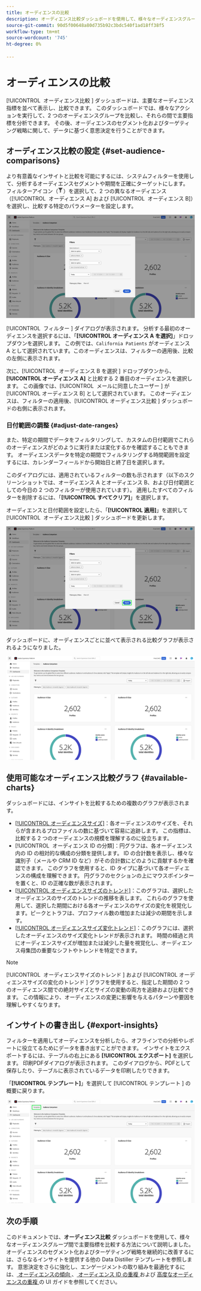 ```yaml
---
title: オーディエンスの比較
description: オーディエンス比較ダッシュボードを使用して、様々なオーディエンスグループ間で主要指標を比較する方法を説明します。 オーディエンスフィルターの設定、トレンドの分析およびデータ駆動型決定のインサイトの書き出し
source-git-commit: 90d5f00648a80d735b92c3bdc540f1ad18ff38f5
workflow-type: tm+mt
source-wordcount: '745'
ht-degree: 0%

---
```


# オーディエンスの比較

[!UICONTROL &#x200B; オーディエンス比較 &#x200B;] ダッシュボードは、主要なオーディエンス指標を並べて表示し、比較できます。 このダッシュボードでは、様々なアクションを実行して、2 つのオーディエンスグループを比較し、それらの間で主要指標を分析できます。 その後、オーディエンスのセグメント化およびターゲティング戦略に関して、データに基づく意思決定を行うことができます。

## オーディエンス比較の設定 {#set-audience-comparisons}

より有意義なインサイトと比較を可能にするには、システムフィルターを使用して、分析するオーディエンスセグメントや期間を正確にターゲットにします。 フィルターアイコン（![ フィルターアイコンを選択します。](../../../images/icons/filter-icon-white.png)）を選択して、2 つの異なるオーディエンス（[!UICONTROL &#x200B; オーディエンス A] および [!UICONTROL &#x200B; オーディエンス B]）を選択し、比較する特定のパラメーターを設定します。

![ オーディエンス比較ダッシュボードのフィルターダイアログ。](../../images/sql-insights-query-pro-mode/templates/audience-comparison-filters.png)

[!UICONTROL &#x200B; フィルター &#x200B;] ダイアログが表示されます。 分析する最初のオーディエンスを選択するには、「**[!UICONTROL オーディエンス A を選択]**」ドロップダウンを選択します。 この例では、`California Patients` がオーディエンス A として選択されています。このオーディエンスは、フィルターの適用後、比較の左側に表示されます。

次に、[!UICONTROL &#x200B; オーディエンス B を選択 &#x200B;] ドロップダウンから、**[!UICONTROL オーディエンス A]** と比較する 2 番目のオーディエンスを選択します。 この画像では、[!UICONTROL &#x200B; メールに同意したユーザー &#x200B;] が [!UICONTROL &#x200B; オーディエンス B] として選択されています。 このオーディエンスは、フィルターの適用後、[!UICONTROL &#x200B; オーディエンス比較 &#x200B;] ダッシュボードの右側に表示されます。

### 日付範囲の調整 {#adjust-date-ranges}

また、特定の期間でデータをフィルタリングして、カスタムの日付範囲でこれらのオーディエンスがどのように実行または変化するかを確認することもできます。 オーディエンスデータを特定の期間でフィルタリングする時間範囲を設定するには、カレンダーフィールドから開始日と終了日を選択します。

このダイアログには、適用されているフィルターの数も示されます（以下のスクリーンショットでは、オーディエンス A とオーディエンス B、および日付範囲としての今日の 2 つのフィルターが使用されています）。 適用したすべてのフィルターを削除するには、「**[!UICONTROL すべてクリア]**」を選択します。

オーディエンスと日付範囲を設定したら、「**[!UICONTROL 適用]**」を選択して [!UICONTROL &#x200B; オーディエンス比較 &#x200B;] ダッシュボードを更新します。

![ 「適用」がハイライト表示されたオーディエンス比較ダッシュボードのフィルターダイアログ。](../../images/sql-insights-query-pro-mode/templates/audience-comparison-filters-apply.png)

ダッシュボードに、オーディエンスごとに並べて表示される比較グラフが表示されるようになりました。

![ 各オーディエンスの指標を比較するいくつかのグラフが表示されたオーディエンス比較ダッシュボード ](../../images/sql-insights-query-pro-mode/templates/audience-comparison-dashboard.png)

## 使用可能なオーディエンス比較グラフ {#available-charts}

<!-- Potentially could expand this section to include images of each widget.  -->

ダッシュボードには、インサイトを比較するための複数のグラフが表示されます。

- [[!UICONTROL &#x200B; オーディエンスサイズ &#x200B;]](../../guides/audiences.md#audience-size)：各オーディエンスのサイズを、それらが含まれるプロファイルの数に基づいて容易に追跡します。 この指標は、比較する 2 つのオーディエンスの規模を理解するのに役立ちます。
- [!UICONTROL &#x200B; オーディエンス ID の分類 &#x200B;]：円グラフは、各オーディエンス内の ID の相対的な構成の分類を提供します。 ID の合計数を表示し、様々な識別子（メールや CRM ID など）がその合計数にどのように貢献するかを確認できます。 このグラフを使用すると、ID タイプに基づいて各オーディエンスの構成を理解できます。 円グラフのセクションの上にマウスポインターを置くと、ID の正確な数が表示されます。
- [[!UICONTROL &#x200B; オーディエンスサイズのトレンド &#x200B;]](../../guides/audiences.md#audience-size-trend)：このグラフは、選択したオーディエンスのサイズのトレンドの推移を表します。 これらのグラフを使用して、選択した期間における各オーディエンスのサイズの変化を視覚化します。ピークとトラフは、プロファイル数の増加または減少の期間を示します。
- [[!UICONTROL &#x200B; オーディエンスサイズ変化トレンド &#x200B;]](../../guides/audiences.md#audience-size-change-trend)：このグラフには、選択したオーディエンスのサイズ変化トレンドが表示されます。 時間の経過と共にオーディエンスサイズが増加または減少した量を視覚化し、オーディエンス母集団の重要なシフトやトレンドを特定できます。

>[!NOTE]
>
>[!UICONTROL &#x200B; オーディエンスサイズのトレンド &#x200B;] および [!UICONTROL &#x200B; オーディエンスサイズの変化のトレンド &#x200B;] グラフを使用すると、指定した期間の 2 つのオーディエンス間での絶対サイズとサイズの変動の両方を追跡および比較できます。 この情報により、オーディエンスの変更に影響を与えるパターンや要因を理解しやすくなります。

## インサイトの書き出し {#export-insights}

フィルターを適用してオーディエンスを分析したら、オフラインでの分析やレポートに役立てるためにデータを書き出すことができます。 インサイトをエクスポートするには、テーブルの右上にある **[!UICONTROL エクスポート]** を選択します。 印刷PDFダイアログが表示されます。 このダイアログから、PDFとして保存したり、テーブルに表示されているデータを印刷したりできます。

「**[!UICONTROL テンプレート]**」を選択して [!UICONTROL &#x200B; テンプレート &#x200B;] の概要に戻ります。

![ テンプレートがハイライト表示された高度なオーディエンスの重複ビュー。](../../images/sql-insights-query-pro-mode/templates/navigation.png)

## 次の手順

このドキュメントでは、**オーディエンス比較** ダッシュボードを使用して、様々なオーディエンスグループ間で主要指標を比較する方法について説明しました。 オーディエンスのセグメント化およびターゲティング戦略を継続的に改善するには、さらなるインサイトを提供する他の Data Distiller テンプレートを参照します。 意思決定をさらに強化し、エンゲージメントの取り組みを最適化するには、[ オーディエンスの傾向 ](./trends.md)、[ オーディエンス ID の重複 ](./identity-overlaps.md) および [ 高度なオーディエンスの重複 ](./overlaps.md) の UI ガイドを参照してください。

